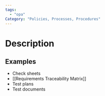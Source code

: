 ```yaml
---
tags:
  - "opa"
Category: "Policies, Processes, Procedures"
---
```

# Description
## Examples
- Check sheets
- [[Requirements Traceability Matrix]]
- Test plans
- Test documents
